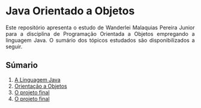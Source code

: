 <h1>Java Orientado a Objetos</h1>
<p align = "justify">Este repositório apresenta o estudo de Wanderlei Malaquias Pereira Junior para a disciplina de Programação Orientada a Objetos empregando a linguagem Java. O sumário dos tópicos estudados são disponibilizados a seguir.</p>

<h2>Súmario</h2>
<ol>
  <li><a href="https://wmpjrufg.github.io/IFGoiano_POO/a_linguagem_java.html" target="_blank">A Linguagem Java</a></li>
  <li><a href="https://wmpjrufg.github.io/IFGoiano_POO/oo.html" target="_blank">Orientação a Objetos</a></li>
  <li><a href="https://wmpjrufg.github.io/IFGoiano_POO/biblioteca.html" target="_blank">O projeto final</a></li>
  <li><a href="https://wmpjrufg.github.io/IFGoiano_POO/heranca-polimorfismo.html" target="_blank">O projeto final</a></li>
</ol>

